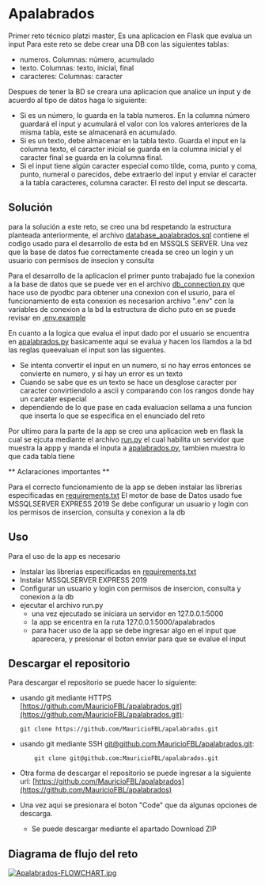# Apalabrados
Primer reto técnico platzi master, Es una aplicacion en Flask que evalua un input
Para este reto se debe crear una DB con las siguientes tablas:
- numeros. Columnas: número, acumulado
- texto. Columnas: texto, inicial, final
- caracteres: Columnas: caracter

Despues de tener la BD se creara una aplicacion que analice un input y de acuerdo al tipo de datos haga lo siguiente:

- Si es un número, lo guarda en la tabla numeros. En la columna número guardará el input y acumulará el valor con los valores anteriores de la misma tabla, este se almacenará en acumulado.
- Si es un texto, debe almacenar en la tabla texto. Guarda el input en la columna  texto, el caracter inicial se guarda en la columna inicial y el caracter final se guarda  en la columna final.
- Si el input tiene algún caracter especial como tilde, coma, punto y coma, punto,  numeral o parecidos, debe extraerlo del input y enviar el caracter a la tabla  caracteres, columna caracter. El resto del input se descarta.

## Solución
para la solución a este reto, se creo una bd respetando la estructura planteada anteriormente, el archivo [database_apalabrados.sql](database_apalabrados.sql) contiene el codigo usado para el desarrollo de esta bd en MSSQLS SERVER.
Una vez que la base de datos fue correctamente creada se creo un login y un usuario con permisos de insecion y consulta

Para el desarrollo de la aplicacion el primer punto trabajado fue la conexion a la base de datos que se puede ver en el archivo [db_connection.py](db_connection.py) que hace uso de pyodbc para obtener una conexion con el usurio, para el funcionamiento de esta conexion es necesarion archivo ".env" con la variables de conexion a la bd la estructura de dicho puto en se puede revisar en [.env.example](.env.example)

En cuanto a la logica que evalua el input dado por el usuario se encuentra en [apalabrados.py](apalabrados.py) basicamente aqui se evalua y hacen los llamdos a la bd las reglas queevaluan el input son las siguentes.
- Se intenta convertir el input en un numero, si no hay erros entonces se convierte en numero, y si hay un error es un texto
- Cuando se sabe que es un texto se hace un desglose caracter por caracter convirtiendolo a ascii y comparando con los rangos donde hay un carcater especial
- dependiendo de lo que pase en cada evaluacion sellama a una funcion que inserta lo que se especifica en el enunciado del reto

Por ultimo para la parte de la app se creo una aplicacion web en flask la cual se ejcuta mediante el archivo [run.py](run.py) el cual habilita un servidor que muestra la appp y manda el inputa a [apalabrados.py](apalabrados.py), tambien muestra lo que cada tabla tiene 

** Aclaraciones importantes **

Para el correcto funcionamiento de la app se deben instalar las librerias especificadas en [requirements.txt](requirements.txt)
El motor de base de Datos usado fue MSSQLSERVER EXPRESS 2019
Se debe configurar un usuario y login con los permisos de insercion, consulta y conexion a la db

## Uso
Para el uso de la app es necesario 
- Instalar las librerias especificadas en [requirements.txt](requirements.txt)
- Instalar MSSQLSERVER EXPRESS 2019
- Configurar un usuario y login con permisos de insercion, consulta y conexion a la db
- ejecutar el archivo run.py
    - una vez ejecutado se iniciara un servidor en 127.0.0.1:5000
    - la app se encentra en la ruta 127.0.0.1:5000/apalabrados
    - para hacer uso de la app se debe ingresar algo en el input que aparecera, y presionar el boton enviar para que se evalue el input

## Descargar el repositorio
Para descargar el repositorio se puede hacer lo siguiente:
- usando git mediante HTTPS [https://github.com/MauricioFBL/apalabrados.git](https://github.com/MauricioFBL/apalabrados.git):
    ```git
    git clone https://github.com/MauricioFBL/apalabrados.git
    ```
- usando git mediante SSH [git@github.com:MauricioFBL/apalabrados.git](git@github.com:MauricioFBL/apalabrados.git):
    ```git
        git clone git@github.com:MauricioFBL/apalabrados.git
    ```
- Otra forma de  descargar el repositorio se puede ingresar a la siguiente url: [https://github.com/MauricioFBL/apalabrados](https://github.com/MauricioFBL/apalabrados)
- Una vez aqui se presionara el boton "Code" que da algunas opciones de descarga.

    - Se puede descargar mediante el apartado Download ZIP

## Diagrama de flujo del reto
[![Apalabrados-FLOWCHART.jpg](https://i.postimg.cc/2S4CMfMw/Apalabrados-FLOWCHART.jpg)](https://postimg.cc/DSwV4R2J)